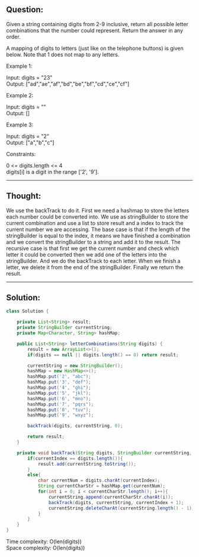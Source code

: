 ## Question:

Given a string containing digits from 2-9 inclusive, return all possible letter combinations that the number could represent. Return the answer in any order.

A mapping of digits to letters (just like on the telephone buttons) is given below. Note that 1 does not map to any letters.

Example 1:

Input: digits = "23"  
Output: ["ad","ae","af","bd","be","bf","cd","ce","cf"]  

Example 2:  

Input: digits = ""  
Output: []  

Example 3:  

Input: digits = "2"  
Output: ["a","b","c"]  

Constraints:  

0 <= digits.length <= 4  
digits[i] is a digit in the range ['2', '9'].  

---
## Thought: 
We use the backTrack to do it. First we need a hashmap to store the letters each number could be converted into. We use as stringBuilder to store the current combination and 
use a list to store result and a index to track the current number we are accessing. The base case is that if the length of the stringBuilder 
is equal to the index, it means we have finished a combination and we convert the stringBuilder to a string and add it to the result. The recursive case is that 
first we get the current number and check which letter it could be converted then we add one of the letters into the stringBuilder. And we do the backTrack to each 
letter. When we finish a letter, we delete it from the end of the stringBuilder. Finally we return the result.

---
## Solution: 
```Java
class Solution {

    private List<String> result;
    private StringBuilder currentString;
    private Map<Character, String> hashMap;

    public List<String> letterCombinations(String digits) {
        result = new ArrayList<>();
        if(digits == null || digits.length() == 0) return result;

        currentString = new StringBuilder();
        hashMap = new HashMap<>();
        hashMap.put('2', "abc");
        hashMap.put('3', "def");
        hashMap.put('4', "ghi");
        hashMap.put('5', "jkl");
        hashMap.put('6', "mno");
        hashMap.put('7', "pqrs");
        hashMap.put('8', "tuv");
        hashMap.put('9', "wxyz");

        backTrack(digits, currentString, 0);

        return result;
    }

    private void backTrack(String digits, StringBuilder currentString, int currentIndex){
        if(currentIndex == digits.length()){
            result.add(currentString.toString());
        }
        else{
            char currentNum = digits.charAt(currentIndex);
            String currentCharStr = hashMap.get(currentNum);
            for(int i = 0; i < currentCharStr.length(); i++){
                currentString.append(currentCharStr.charAt(i));
                backTrack(digits, currentString, currentIndex + 1);
                currentString.deleteCharAt(currentString.length() - 1);
            }
        }
    } 
}
```
Time complexity: O(len(digits))  
Space complexity: O(len(digits))
